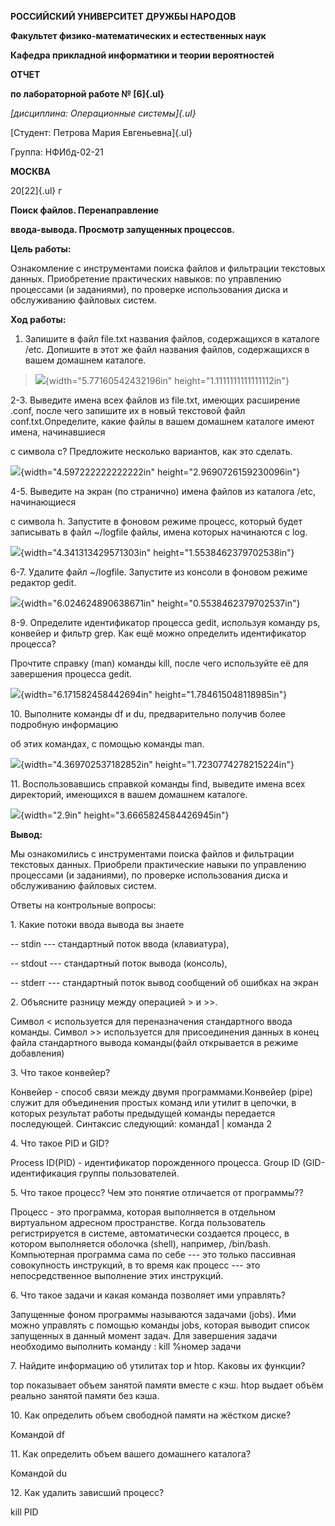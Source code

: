 **РОССИЙСКИЙ УНИВЕРСИТЕТ ДРУЖБЫ НАРОДОВ**

**Факультет физико-математических и естественных наук**

**Кафедра прикладной информатики и теории вероятностей**

**ОТЧЕТ**

**по лабораторной работе № [6]{.ul}**

*[дисциплина: Операционные системы]{.ul}*

[Студент: Петрова Мария Евгеньевна]{.ul}

Группа: НФИбд-02-21

**МОСКВА**

20[22]{.ul} г

**Поиск файлов. Перенаправление**

**ввода-вывода. Просмотр запущенных процессов.**

**Цель работы:**

Ознакомление с инструментами поиска файлов и фильтрации текстовых
данных. Приобретение практических навыков: по управлению процессами (и
заданиями), по проверке использования диска и обслуживанию файловых
систем.

**Ход работы:**

1.  Запишите в файл file.txt названия файлов, содержащихся в каталоге
    /etc. Допишите в этот же файл названия файлов, содержащихся в вашем
    домашнем каталоге.

> ![](media/image1.png){width="5.77160542432196in"
> height="1.1111111111111112in"}

2-3. Выведите имена всех файлов из file.txt, имеющих расширение .conf,
после чего запишите их в новый текстовой файл conf.txt.Определите, какие
файлы в вашем домашнем каталоге имеют имена, начинавшиеся

с символа c? Предложите несколько вариантов, как это сделать.

![](media/image2.png){width="4.597222222222222in"
height="2.9690726159230096in"}

4-5. Выведите на экран (по странично) имена файлов из каталога /etc,
начинающиеся

с символа h. Запустите в фоновом режиме процесс, который будет
записывать в файл \~/logfile файлы, имена которых начинаются с log.

![](media/image3.png){width="4.341313429571303in"
height="1.5538462379702538in"}

6-7. Удалите файл \~/logfile. Запустите из консоли в фоновом режиме
редактор gedit.

![](media/image4.png){width="6.024624890638671in"
height="0.5538462379702537in"}

8-9. Определите идентификатор процесса gedit, используя команду ps,
конвейер и фильтр grep. Как ещё можно определить идентификатор процесса?

Прочтите справку (man) команды kill, после чего используйте её для
завершения процесса gedit.

![](media/image5.png){width="6.171582458442694in"
height="1.784615048118985in"}

10\. Выполните команды df и du, предварительно получив более подробную
информацию

об этих командах, с помощью команды man.

![](media/image6.png){width="4.369702537182852in"
height="1.7230774278215224in"}

11\. Воспользовавшись справкой команды find, выведите имена всех
директорий, имеющихся в вашем домашнем каталоге.

![](media/image7.png){width="2.9in" height="3.6665824584426945in"}

**Вывод:**

Мы ознакомились с инструментами поиска файлов и фильтрации текстовых
данных. Приобрели практические навыки по управлению процессами (и
заданиями), по проверке использования диска и обслуживанию файловых
систем.

Ответы на контрольные вопросы:

1\. Какие потоки ввода вывода вы знаете

-- stdin --- стандартный поток ввода (клавиатура),

-- stdout --- стандартный поток вывода (консоль),

-- stderr --- стандартный поток вывод сообщений об ошибках на экран

2\. Объясните разницу между операцией \> и \>\>.

Символ \< используется для переназначения стандартного ввода команды.
Символ \>\> используется для присоединения данных в конец файла
стандартного вывода команды(файл открывается в режиме добавления)

3\. Что такое конвейер?

Конвейер - способ связи между двумя программами.Конвейер (pipe) служит
для объединения простых команд или утилит в цепочки, в которых результат
работы предыдущей команды передается последующей. Синтаксис следующий:
команда1 \| команда 2

4\. Что такое PID и GID?

Process ID(PID) - идентификатор порожденного процесса. Group ID
(GID-идентификация группы пользователей.

5\. Что такое процесс? Чем это понятие отличается от программы??

Процесс - это программа, которая выполняется в отдельном виртуальном
адресном пространстве. Когда пользователь регистрируется в системе,
автоматически создается процесс, в котором выполняется оболочка (shell),
например, /bin/bash. Компьютерная программа сама по себе --- это только
пассивная совокупность инструкций, в то время как процесс --- это
непосредственное выполнение этих инструкций.

6\. Что такое задачи и какая команда позволяет ими управлять?

Запущенные фоном программы называются задачами (jobs). Ими можно
управлять с помощью команды jobs, которая выводит список запущенных в
данный момент задач. Для завершения задачи необходимо выполнить команду
: kill %номер задачи

7\. Найдите информацию об утилитах top и htop. Каковы их функции?

top показывает объем занятой памяти вместе с кэш. htop выдает объём
реально занятой памяти без кэша.

10\. Как определить объем свободной памяти на жёстком диске?

Командой df

11\. Как определить объем вашего домашнего каталога?

Командой du

12\. Как удалить зависший процесс?

kill PID
